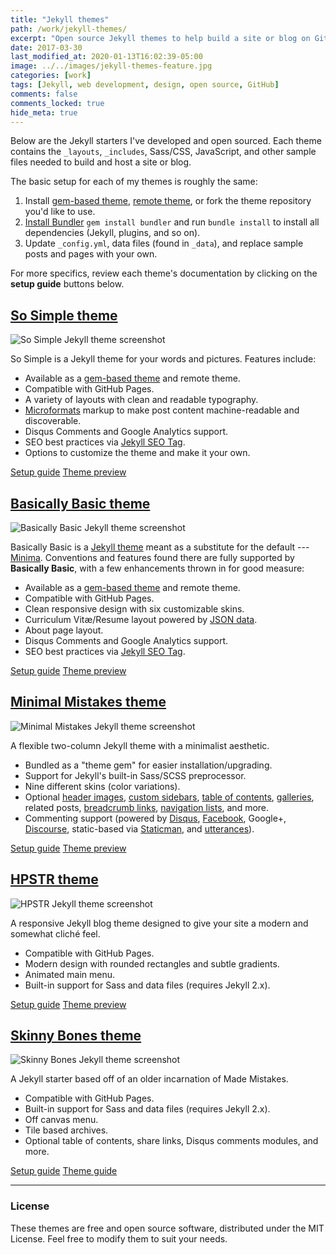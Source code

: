 ```yaml
---
title: "Jekyll themes"
path: /work/jekyll-themes/
excerpt: "Open source Jekyll themes to help build a site or blog on GitHub Pages, Netlify, and more."
date: 2017-03-30
last_modified_at: 2020-01-13T16:02:39-05:00
image: ../../images/jekyll-themes-feature.jpg
categories: [work]
tags: [Jekyll, web development, design, open source, GitHub]
comments: false
comments_locked: true
hide_meta: true
---
```


Below are the Jekyll starters I've developed and open sourced. Each theme contains the `_layouts`, `_includes`, Sass/CSS, JavaScript, and other sample files needed to build and host a site or blog. 

The basic setup for each of my themes is roughly the same:

1. Install [gem-based theme](https://jekyllrb.com/docs/themes/#understanding-gem-based-themes), [remote theme](https://github.com/benbalter/jekyll-remote-theme), or fork the theme repository you'd like to use.
2. [Install Bundler](http://bundler.io) `gem install bundler` and run `bundle install` to install all dependencies (Jekyll, plugins, and so on).
3. Update `_config.yml`, data files (found in `_data`), and replace sample posts and pages with your own.

For more specifics, review each theme's documentation by clicking on the **setup guide** buttons below.

## [So Simple theme](/work/so-simple-jekyll-theme/)

![So Simple Jekyll theme screenshot](../../images/jekyll-theme-so-simple-feature.jpg)

So Simple is a Jekyll theme for your words and pictures. Features include:

- Available as a [gem-based theme](https://rubygems.org/gems/jekyll-theme-so-simple) and remote theme.
- Compatible with GitHub Pages.
- A variety of layouts with clean and readable typography.
- [Microformats](http://microformats.org/wiki/microformats2) markup to make post content machine-readable and discoverable.
- Disqus Comments and Google Analytics support.
- SEO best practices via [Jekyll SEO Tag](https://github.com/jekyll/jekyll-seo-tag).
- Options to customize the theme and make it your own.

<p>
  <a href="https://github.com/mmistakes/so-simple-theme" class="btn">Setup guide</a>
  <a href="https://mmistakes.github.io/so-simple-theme/" class="btn">Theme preview</a>
</p>

## [Basically Basic theme](/work/basically-basic-jekyll-theme/)

![Basically Basic Jekyll theme screenshot](../../images/jekyll-theme-basically-basic-feature.jpg)

Basically Basic is a [Jekyll theme](https://jekyllrb.com/docs/themes/) meant as a substitute for the default --- [Minima](https://github.com/jekyll/minima). Conventions and features found there are fully supported by **Basically Basic**, with a few enhancements thrown in for good measure:

- Available as a [gem-based theme](https://rubygems.org/gems/jekyll-theme-basically-basic) and remote theme.
- Compatible with GitHub Pages.
- Clean responsive design with six customizable skins.
- Curriculum Vitæ/Resume layout powered by [JSON data](http://registry.jsonresume.org/).
- About page layout.
- Disqus Comments and Google Analytics support.
- SEO best practices via [Jekyll SEO Tag](https://github.com/jekyll/jekyll-seo-tag/).

<p>
  <a href="https://github.com/mmistakes/jekyll-theme-basically-basic" class="btn">Setup guide</a>
  <a href="https://mmistakes.github.io/jekyll-theme-basically-basic/" class="btn">Theme preview</a>
</p>

## [Minimal Mistakes theme](/work/minimal-mistakes-jekyll-theme/)

![Minimal Mistakes Jekyll theme screenshot](../../images/minimal-mistakes-3-feature.jpg)

A flexible two-column Jekyll theme with a minimalist aesthetic.

- Bundled as a "theme gem" for easier installation/upgrading.
- Support for Jekyll's built-in Sass/SCSS preprocessor.
- Nine different skins (color variations).
- Optional [header images](https://mmistakes.github.io/minimal-mistakes/docs/layouts/#headers), [custom sidebars](https://mmistakes.github.io/minimal-mistakes/docs/layouts/#sidebars), [table of contents](https://mmistakes.github.io/minimal-mistakes/docs/helpers/#table-of-contents), [galleries](https://mmistakes.github.io/minimal-mistakes/docs/helpers/#gallery), related posts, [breadcrumb links](https://mmistakes.github.io/minimal-mistakes/docs/configuration/#breadcrumb-navigation-beta), [navigation lists](https://mmistakes.github.io/minimal-mistakes/docs/helpers/#navigation-list), and more.
- Commenting support (powered by [Disqus](https://disqus.com/), [Facebook](https://developers.facebook.com/docs/plugins/comments), Google+, [Discourse](https://www.discourse.org/), static-based via [Staticman](https://staticman.net/), and [utterances](https://utteranc.es/)).

<p>
  <a href="https://mmistakes.github.io/minimal-mistakes/docs/quick-start-guide/" class="btn">Setup guide</a>
  <a href="https://mmistakes.github.io/minimal-mistakes/" class="btn">Theme preview</a>
</p>

## [HPSTR theme](/work/hpstr-jekyll-theme/)

![HPSTR Jekyll theme screenshot](../../images/hpstr-preview-feature.jpg)

A responsive Jekyll blog theme designed to give your site a modern and somewhat cliché feel.

- Compatible with GitHub Pages.
- Modern design with rounded rectangles and subtle gradients.
- Animated main menu.
- Built-in support for Sass and data files (requires Jekyll 2.x).

<p>
  <a href="https://mmistakes.github.io/jekyll-theme-hpstr/theme-setup/" class="btn">Setup guide</a>
  <a href="https://mmistakes.github.io/jekyll-theme-hpstr/" class="btn">Theme preview</a>
</p>

## [Skinny Bones theme](/work/skinny-bones-jekyll/)

![Skinny Bones Jekyll theme screenshot](../../images/skinny-bones-preview-feature.jpg)

A Jekyll starter based off of an older incarnation of Made Mistakes.

- Compatible with GitHub Pages.
- Built-in support for Sass and data files (requires Jekyll 2.x).
- Off canvas menu.
- Tile based archives.
- Optional table of contents, share links, Disqus comments modules, and more.

<p>
  <a href="https://mmistakes.github.io/jekyll-theme-skinny-bones/getting-started/" class="btn">Setup guide</a>
  <a href="https://mmistakes.github.io/jekyll-theme-skinny-bones/" class="btn">Theme guide</a>
</p>

---

### License

These themes are free and open source software, distributed under the MIT License. Feel free to modify them to suit your needs.
